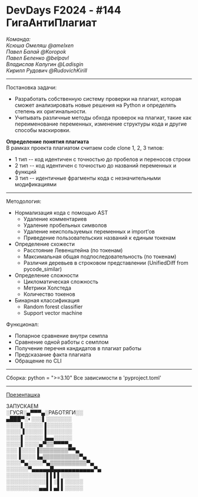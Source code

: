 # DevDays F2024 - #144 ГигаАнтиПлагиат  

*Команда:  
Ксюша Омеляш @amelxen  
Павел Балай @Koropok  
Павел Беленко @belpavl  
Владислав Калугин @Ladisgin  
Кирилл Рудович @RudovichKirill*

---

Постановка задачи:  
- Разработать собственную систему проверки на плагиат, которая сможет анализировать новые решения на Python и определять степень их оригинальности.
- Учитывать различные методы обхода проверок на плагиат, такие как переименование переменных, изменение структуры кода и другие способы маскировки.  

**Определение понятия плагиата**  
В рамках проекта плагиатом считаем code clone 1, 2, 3 типов:
- 1 тип -- код идентичен с точностью до пробелов и переносов строки
- 2 тип -- код идентичен с точностью до названий переменных и функций
- 3 тип -- идентичные фрагменты кода с незначительными модификациями

---

Методология:
- Нормализация кода с помощью AST
  - Удаление комментариев
  - Удаление пробельных символов
  - Удаление неиспользуемых переменных и import’ов
  - Приведение пользовательских названий к единым токенам
- Определение схожести
  - Расстояние Левенштейна (по токенам)
  - Максимальная общая подпоследовательность (по токенам)
  - Различия деревьев в строковом представлении (UnifiedDiff from pycode_similar)
- Определение сложности
  - Цикломатическая сложность
  - Метрики Холстеда
  - Количество токенов
- Бинарная классификация
  - Random forest classifier
  - Support vector machine

Функционал:
- Попарное сравнение внутри семпла
- Сравнение одной работы с семплом
- Получение перечня кандидатов в плагиат работы
- Предсказание факта плагиата
- Обращение по CLI
---
Сборка:
  python = ">=3.10"
  Все зависимости в 'pyproject.toml'

---
[Презенташка](https://docs.google.com/presentation/d/1lX8VI3qM7NCENPAQtxndRVCXGD2WKvrE/edit#slide=id.p4)

ЗАПУСКАЕМ  
░ГУСЯ░▄▀▀▀▄░РАБОТЯГИ░░  
▄███▀░◐░░░▌░░░░░░░  
░░░░▌░░░░░▐░░░░░░░  
░░░░▐░░░░░▐░░░░░░░  
░░░░▌░░░░░▐▄▄░░░░░  
░░░░▌░░░░▄▀▒▒▀▀▀▀▄  
░░░▐░░░░▐▒▒▒▒▒▒▒▒▀▀▄  
░░░▐░░░░▐▄▒▒▒▒▒▒▒▒▒▒▀▄  
░░░░▀▄░░░░▀▄▒▒▒▒▒▒▒▒▒▒▀▄  
░░░░░░▀▄▄▄▄▄█▄▄▄▄▄▄▄▄▄▄▄▀▄  
░░░░░░░░░░░▌▌▌▌░░░░░  
░░░░░░░░░░░▌▌░▌▌░░░░░  
░░░░░░░░░▄▄▌▌▄▌▌░░░░░  
